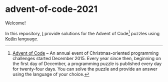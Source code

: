 # advent-of-code-2021

Welcome!

In this repository, [I][github] provide solutions for the Advent of Code[^aoc] puzzles using [Kotlin][kotlin] language.


[^aoc]:
    [Advent of Code][aoc] – An annual event of Christmas-oriented programming challenges started December 2015.
    Every year since then, beginning on the first day of December, a programming puzzle is published every day for twenty-four days.
    You can solve the puzzle and provide an answer using the language of your choice.

[aoc]: https://adventofcode.com
[github]: https://github.com/agusotto96
[kotlin]: https://kotlinlang.org